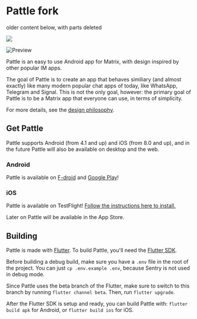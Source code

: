 # Pattle fork

older content below, with parts deleted

  [![](https://img.shields.io/matrix/app:pattle.im.svg?server_fqdn=matrix.org)](https://matrix.to/#/#app:pattle.im)
  
  ![Preview](/CHANGELOG/0.15.0.png)

  Pattle is an easy to use Android app for Matrix, with
  design inspired by other popular IM apps.

  The goal of Pattle is to create an app that behaves similiary
  (and almost exactly) like many modern popular chat apps of today,
  like WhatsApp, Telegram and Signal. This is not the only goal,
  however: the primary goal of Pattle is to be a Matrix app that
  everyone can use, in terms of simplicity.

  For more details, see the
  [design philosophy](https://docs.pattle.im/design/philosophy/).

## Get Pattle
  
  Pattle supports Android (from 4.1 and up) and iOS (from 8.0 and up), and in the
  future Pattle will also be available on desktop and the web.

### Android

  Pattle is available on [F-droid](https://f-droid.org/en/packages/im.pattle.app/)
  and [Google Play](https://play.google.com/store/apps/details?id=im.pattle.app)!

### iOS

  Pattle is available on TestFlight!
  [Follow the instructions here to install.](https://testflight.apple.com/join/uTytydST)
  
  Later on Pattle will be available in the App Store.

## Building

  Pattle is made with [Flutter](https://flutter.dev/). To build Pattle,
  you'll need the [Flutter SDK](https://flutter.dev/docs/get-started/install).

  Before building a debug build, make sure you have a `.env` file in the
  root of the project. You can just `cp .env.example .env`, because
  Sentry is not used in debug mode.

  Since Pattle uses the beta branch of the Flutter, make sure to
  switch to this branch by running `flutter channel beta`. Then,
  run `flutter upgrade`.

  After the Flutter SDK is setup and ready, you can build Pattle with:
  `flutter build apk` for Android, or
  `flutter build ios` for iOS.

